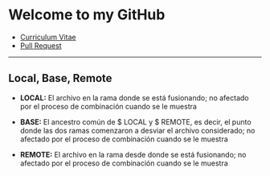 
# Welcome to my GitHub

- [Curriculum Vitae](https://github.com/JoniMora/Lab4/blob/master/CV.md)
- [Pull Request](https://github.com/JoniMora/Lab4/blob/master/PR.md)

------------

## Local, Base, Remote

- **LOCAL:** El archivo en la rama donde se está fusionando; no afectado por el proceso de combinación cuando se le muestra

- **BASE:** El ancestro común de $ LOCAL y $ REMOTE, es decir, el punto donde las dos ramas comenzaron a desviar el archivo considerado; no afectado por el proceso de combinación cuando se le muestra

- **REMOTE:** El archivo en la rama desde donde se está fusionando; no afectado por el proceso de combinación cuando se le muestra

